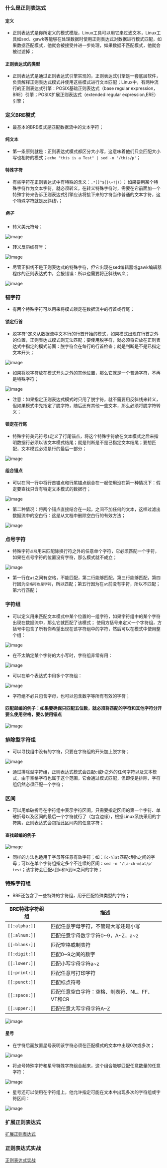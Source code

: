 ### 什么是正则表达式
#### 定义
+ 正则表达式是你所定义的模式模版，Linux工具可以用它来过滤文本，Linux工具如sed、gawk等能够在处理数据时使用正则表达式对数据进行模式匹配，如果数据匹配模式，他就会被接受并进一步处理，如果数据不匹配模式，他就会被过滤掉；
#### 正则表达式的类型
+ 正则表达式是通过正则表达式引擎实现的，正则表达式引擎是一套底层软件，负责解释正则表达式模式并使用这些模式进行文本匹配；Linux中，有两种流行的正则表达式引擎：POSIX基础正则表达式（base regular expression，BRE）引擎；POSIX扩展正则表达式（extended regular expression,ERE）引擎；

### 定义BRE模式
+ 最基本的BRE模式是匹配数据流中的文本字符；
#### 纯文本
+ 第一条原则就是：正则表达式模式都区分大小写，这意味着他们只会匹配大小写也相符的模式；`echo "this is a Test" | sed -n '/this/p'`；
#### 特殊字符
+ 有些字符在正则表达式中有特殊的含义：`.*[]^${}\+?|()`； 如果要用某个特殊字符作为文本字符，就必须转义，在转义特殊字符时，需要在它前面加一个特殊字符来告诉正则表达式引擎应该将接下来的字符当作普通的文本字符，这个特殊字符就是反斜线`\`；
##### 例子
+ 转义美元符号；

![image](https://github.com/ningbaoqi/Shell/blob/master/gif/pic-10.jpg) 

+ 转义反斜线符号；

![image](https://github.com/ningbaoqi/Shell/blob/master/gif/pic-11.jpg) 

+ 尽管正斜线不是正则表达式的特殊字符，但它出现在sed编辑器或gawk编辑器程序的正则表达式中，会报错误：所以也需要将正斜线转义；

![image](https://github.com/ningbaoqi/Shell/blob/master/gif/pic-12.jpg) 

### 锚字符
+ 有两个特殊字符可以用来将模式锁定在数据流中的行首或行尾；
#### 锁定行首
+ 脱字符`^`定义从数据流中文本行的行首开始的模式，如果模式出现在行首之外的位置，正则表达式模式则无法匹配；要使用脱字符，就必须将它放在正则表达式中指定的模式前面：脱字符会在每行的行首检查；就是判断是不是已指定文本开头；

![image](https://github.com/ningbaoqi/Shell/blob/master/gif/pic-13.jpg) 

+ 如果将脱字符放在模式开头之外的其他位置，那么它就是一个普通字符，不再是特殊字符；

![image](https://github.com/ningbaoqi/Shell/blob/master/gif/pic-14.jpg) 

+ 注意：如果指定正则表达式模式时只用了脱字符，就不需要用反斜线来转义，但如果模式中先指定了脱字符，随后还有其他一些文本，那么必须将脱字符转义；

#### 锁定在行尾
+ 特殊字符美元符号`$`定义了行尾锚点，将这个特殊字符放在文本模式之后来指明数据行必须以该文本模式结尾；就是判断是不是已指定文本结尾；要想匹配，文本模式必须是行的最后一部分；

![image](https://github.com/ningbaoqi/Shell/blob/master/gif/pic-15.jpg) 

#### 组合锚点
+ 可以在同一行中将行首锚点和行尾锚点组合在一起使用没在第一种情况下：假定要查找只含有特定文本模式的数据行；

![image](https://github.com/ningbaoqi/Shell/blob/master/gif/pic-16.jpg) 

+ 第二种情况：将两个锚点直接结合在一起，之间不加任何的文本，这样过滤出数据流中的空白行：这是从文档中删除空白行的有效方法；

![image](https://github.com/ningbaoqi/Shell/blob/master/gif/pic-17.jpg) 

### 点号字符
+ 特殊字符`点号`用来匹配除换行符之外的任意单个字符，它必须匹配一个字符，如果在点号字符的位置没有字符，那么模式就不成立；

![image](https://github.com/ningbaoqi/Shell/blob/master/gif/pic-18.jpg) 

+ 第一行在`at`之间有空格，不能匹配，第二行能够匹配，第三行能够匹配，第四行因为`空格符也是字符`，所以匹配；第五行因为在`at`前没有字符，所以不匹配；第六行匹配；
### 字符组
+ 可以定义用来匹配文本模式中某个位置的一组字符，如果字符组中的某个字符出现在数据流中，那么它就匹配了该模式； 使用方括号来定义一个字符组，方括号中包含了所有你希望出现在该字符组中的字符，然后可以在模式中使用整个组：

![image](https://github.com/ningbaoqi/Shell/blob/master/gif/pic-19.jpg)

+ 在不太确定某个字符的大小写时，字符组非常有用：

![image](https://github.com/ningbaoqi/Shell/blob/master/gif/pic-20.jpg)

+ 可以在单个表达式中用多个字符组：

![image](https://github.com/ningbaoqi/Shell/blob/master/gif/pic-21.jpg)

+ 字符组不必只包含字母，也可以包含数字等所有有效的字符；
#### 匹配邮编的例子：如果要确保只匹配五位数，就必须将匹配的字符和其他字符分开要么使用空格，要么使用锚点

![image](https://github.com/ningbaoqi/Shell/blob/master/gif/pic-22.jpg)

### 排除型字符组
+ 可以寻找组中没有的字符，只要在字符组的开头加上脱字符；

![image](https://github.com/ningbaoqi/Shell/blob/master/gif/pic-23.jpg)

+ 通过排除型字符组，正则表达式模式会匹配c或h之外的任何字符以及文本模式，由于空格字符也属于这个范围，它会通过模式匹配，但即便是排除，字符组仍然必须匹配一个字符；
### 区间
+ 可以用单破折号在字符组中表示字符区间，只需要指定区间的第一个字符、单破折号以及区间的最后一个字符就行了（包含边缘），根据Linux系统采用的字符集，正则表达式会包括此区间内的任意字符；
#### 查找邮编的例子
![image](https://github.com/ningbaoqi/Shell/blob/master/gif/pic-24.jpg)

+ 同样的方法也适用于字母等任意有效字符；如：`[c-h]at`匹配c到h之间的字母；可以在单个字符组指定多个不连续的区间：`sed -n '/[a-ch-m]at/p' test`；该字符会匹配a到c和h到m之间的字符；
### 特殊字符组
+ BRE还包含了一些特殊的字符组，用于匹配特殊类型的字符；

|BRE特殊字符组组|描述|
|------|------|
|`[[:alpha:]]`|匹配任意字母字符，不管是大写还是小写|
|`[[:alnum:]]`|匹配任意字母数字字符0~9，A~Z，a~z|
|`[[:blank:]]`|匹配空格或制表符|
|`[[:digit:]]`|匹配0~9之间的数字|
|`[[:lower:]]`|匹配小写字母字符a~z|
|`[[:print:]]`|匹配任意可打印字符|
|`[[:punct:]]`|匹配标点符号|
|`[[:space:]]`|匹配任意空白字符：空格、制表符、NL、FF、VT和CR|
|`[[:upper:]]`|匹配任意大写字母字符A~Z|

![image](https://github.com/ningbaoqi/Shell/blob/master/gif/pic-25.jpg)

#### 星号
+ 在字符后面放置星号表明该字符必须在匹配模式的文本中出现0次或多次；

![image](https://github.com/ningbaoqi/Shell/blob/master/gif/pic-26.jpg)

+ 将点号特殊字符和星号特殊字符组合起来，这个组合能够匹配任意数量的任意字符：

![image](https://github.com/ningbaoqi/Shell/blob/master/gif/pic-27.jpg)

+ 星号还可以使用在字符组上，他允许指定可能在文本中出现多次的字符组或字符区间：

![image](https://github.com/ningbaoqi/Shell/blob/master/gif/pic-28.jpg)

### 扩展正则表达式
[扩展正则表达式](https://github.com/ningbaoqi/Shell/blob/master/README-kuozhan.md)

### 正则表达式实战
[正则表达式实战](https://github.com/ningbaoqi/Shell/blob/master/README-shizhan.md)
